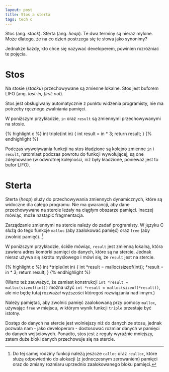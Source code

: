 ```yaml
---
layout: post
title: Stos a sterta
tags: tech c
---
```


Stos (ang. _stack_). Sterta (ang. _heap_). Te dwa terminy są nieraz mylone. Może dlatego, że na co dzień postrzega się te słowa jako synonimy?

Jednakże każdy, kto chce się nazywać developerem, powinien rozróżniać te pojęcia.

# Stos

Na stosie (_stacku_) przechowywane są zmienne lokalne. Stos jest buforem LIFO (ang. _last-in, first-out_).

Stos jest obsługiwany automatycznie z punktu widzenia programisty, nie ma potrzeby ręcznego zwalniania pamięci.

W poniższym przykładzie, `in` oraz `result` są zmiennymi przechowywanymi na stosie.

{% highlight c %}
int triple(int in) {
    int result = in * 3;
    return result;
}
{% endhighlight %}

Podczas wywoływania funkcji na stos kładzione są kolejno zmienne `in` i `result`, natomiast podczas powrotu do funkcji wywołującej, są one zdejmowane (w odwrotnej kolejności, niż były kładzione, ponieważ jest to bufor LIFO).

# Sterta

Sterta (_heap_) służy do przechowywania zmiennych dynamicznych, które są widoczne dla całego programu. Nie ma gwarancji, aby dane przechowywane na stercie leżały na ciągłym obszarze pamięci. Inaczej mówiąc, może nastąpić fragmentacja.

Zarządzanie zmiennymi na stercie należy do zadań programisty. W języku C służą do tego funkcje `malloc` (aby zaalokować pamięć) oraz `free` (aby zwolnić pamięć). [^1]

[^1]: Do tej samej rodziny funkcji należą jeszcze `calloc` oraz `realloc`, które służą odpowiednio do alokacji (z jednoczesnym zerowaniem) pamięci oraz do zmiany rozmiaru uprzednio zaalokowanego bloku pamięci.

W poniższym przykładzie, ściśle mówiąc, `result` jest zmienną lokalną, która zawiera adres komórki pamięci do danych, które są na stercie. Jednak nieraz używa się skrótu myślowego i mówi się, że `result` jest na stercie.

{% highlight c %}
int *triple(int in) {
    int *result = malloc(sizeof(int));
    *result = in * 3;
    return result;
}
{% endhighlight %}

(Warto też zauważyć, że zamiast konstrukcji `int *result = malloc(sizeof(int))` można użyć `int *result = malloc(sizeof(*result))`, ale nie będę tutaj rozważał wyższości któregoś rozwiązania nad innym.)

Należy pamiętać, aby zwolnić pamięć zaalokowaną przy pomocy `malloc`, używając `free` w miejscu, w którym wynik funkcji `triple` przestaje być istotny.

Dostęp do danych na stercie jest wolniejszy niż do danych ze stosu, jednak pozwala nam - jako developerom - dostosować rozmiar danych w pamięci do danych wejściowych. Ponadto, stos jest z reguły wyraźnie mniejszy, zatem duże bloki danych przechowuje się na stercie.
